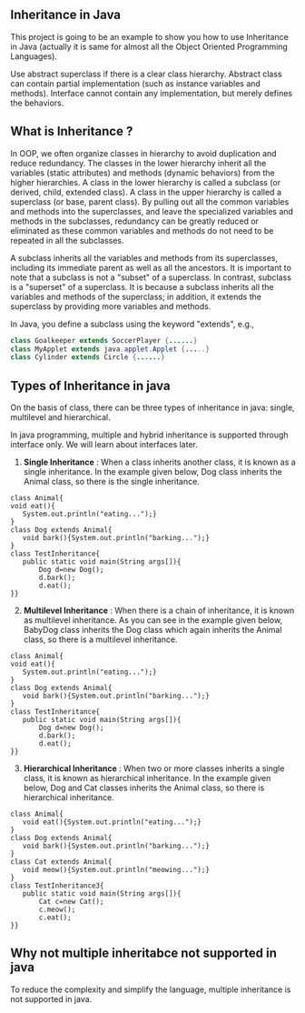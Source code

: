 ## Inheritance in Java

This project is going to be an example to show you how to use Inheritance in Java (actually it is same for almost all
the Object Oriented Programming Languages).

Use abstract superclass if there is a clear class hierarchy. Abstract class can contain partial implementation (such as
instance variables and methods). Interface cannot contain any implementation, but merely defines the behaviors.


## What is Inheritance ?

In OOP, we often organize classes in hierarchy to avoid duplication and reduce redundancy. The classes in the lower
hierarchy inherit all the variables (static attributes) and methods (dynamic behaviors) from the higher hierarchies. A
class in the lower hierarchy is called a subclass (or derived, child, extended class). A class in the upper hierarchy is
called a superclass (or base, parent class). By pulling out all the common variables and methods into the superclasses,
and leave the specialized variables and methods in the subclasses, redundancy can be greatly reduced or eliminated as
these common variables and methods do not need to be repeated in all the subclasses.

A subclass inherits all the variables and methods from its superclasses, including its immediate parent as well as all
the ancestors. It is important to note that a subclass is not a "subset" of a superclass. In contrast, subclass is a
"superset" of a superclass. It is because a subclass inherits all the variables and methods of the superclass; in
addition, it extends the superclass by providing more variables and methods.

In Java, you define a subclass using the keyword "extends", e.g.,
```Java
class Goalkeeper extends SoccerPlayer {......}
class MyApplet extends java.applet.Applet {.....}
class Cylinder extends Circle {......}

```

## Types of Inheritance in java

On the basis of class, there can be three types of inheritance in java: single, multilevel and hierarchical.

In java programming, multiple and hybrid inheritance is supported through interface only. We will learn about interfaces later.

1) **Single Inheritance** : When a class inherits another class, it is known as a single inheritance. In the example given below, Dog class inherits the Animal class, so there is the single inheritance.

 ```
class Animal{  
void eat(){
	System.out.println("eating...");}  
}  
class Dog extends Animal{  
	void bark(){System.out.println("barking...");}  
}  
class TestInheritance{  
	public static void main(String args[]){  
		Dog d=new Dog();  
		d.bark();  
		d.eat();  
}}  
```
2) **Multilevel Inheritance** : When there is a chain of inheritance, it is known as multilevel inheritance. As you can see in the example given below, BabyDog class inherits the Dog class which again inherits the Animal class, so there is a multilevel inheritance.

 ```
class Animal{  
void eat(){
	System.out.println("eating...");}  
}  
class Dog extends Animal{  
	void bark(){System.out.println("barking...");}  
}  
class TestInheritance{  
	public static void main(String args[]){  
		Dog d=new Dog();  
		d.bark();  
		d.eat();  
}}  
```

3) **Hierarchical Inheritance** : When two or more classes inherits a single class, it is known as hierarchical inheritance. In the example given below, Dog and Cat classes inherits the Animal class, so there is hierarchical inheritance.

 ```
class Animal{  
	void eat(){System.out.println("eating...");}  
}  
class Dog extends Animal{  
	void bark(){System.out.println("barking...");}  
}  
class Cat extends Animal{  
	void meow(){System.out.println("meowing...");}  
}  
class TestInheritance3{  
	public static void main(String args[]){  
		Cat c=new Cat();  
		c.meow();  
		c.eat();  
}}  
```

## Why not multiple inheritabce not supported in java

To reduce the complexity and simplify the language, multiple inheritance is not supported in java.
